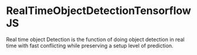 # RealTimeObjectDetectionTensorflowJS
Real time object Detection is the function of doing object detection in real time with fast conflicting while preserving a setup level of prediction. 
